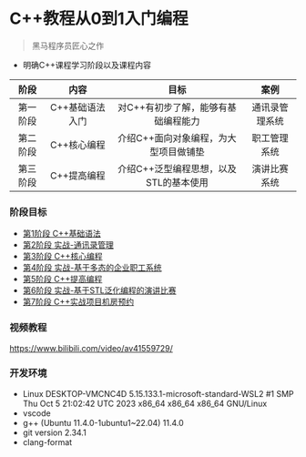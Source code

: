 # C++教程从0到1入门编程
> 黑马程序员匠心之作
* 明确C++课程学习阶段以及课程内容

| 阶段     | 内容            | 目标                                   | 案例           |
|:--------:|:---------------:|:--------------------------------------:|:--------------:|
| 第一阶段 | C++基础语法入门 | 对C++有初步了解，能够有基础编程能力    | 通讯录管理系统 |
| 第二阶段 | C++核心编程     | 介绍C++面向对象编程，为大型项目做铺垫  | 职工管理系统   |
| 第三阶段 | C++提高编程     | 介绍C++泛型编程思想，以及STL的基本使用 | 演讲比赛系统   |

### 阶段目标
- [第1阶段 C++基础语法]()
- [第2阶段 实战-通讯录管理]()
- [第3阶段 C++核心编程]()
- [第4阶段 实战-基于多态的企业职工系统]()
- [第5阶段 C++提高编程]()
- [第6阶段 实战-基于STL泛化编程的演讲比赛]()
- [第7阶段 C++实战项目机房预约]()

### 视频教程

https://www.bilibili.com/video/av41559729/


### 开发环境 

- Linux DESKTOP-VMCNC4D 5.15.133.1-microsoft-standard-WSL2 #1 SMP Thu Oct 5 21:02:42 UTC 2023 x86_64 x86_64 x86_64 GNU/Linux
- vscode
- g++ (Ubuntu 11.4.0-1ubuntu1~22.04) 11.4.0
- git version 2.34.1
- clang-format

